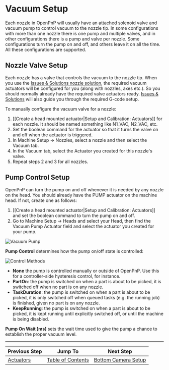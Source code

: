 # Vacuum Setup

Each nozzle in OpenPnP will usually have an attached solenoid valve and vacuum pump to control vacuum to the nozzle tip. In some configurations with more than one nozzle there is one pump and multiple valves, and in other configurations there is a pump and valve per nozzle. Some configurations turn the pump on and off, and others leave it on all the time. All these configurations are supported.

## Nozzle Valve Setup

Each nozzle has a valve that controls the vacuum to the nozzle tip. When you use the [Issues & Solutions nozzle solution](https://github.com/openpnp/openpnp/wiki/Issues-and-Solutions#welcome-milestone), the required vacuum actuators will be configured for you (along with nozzles, axes etc.). So you should normally already have the required valve actuators ready. [Issues & Solutions](https://github.com/openpnp/openpnp/wiki/Issues-and-Solutions) will also guide you through the required G-code setup. 

To manually configure the vacuum valve for a nozzle:

1. [[Create a head mounted actuator|Setup and Calibration: Actuators]] for each nozzle. It should be named something like N1_VAC, N2_VAC, etc.
2. Set the boolean command for the actuator so that it turns the valve on and off when the actuator is triggered.
3. In Machine Setup -> Nozzles, select a nozzle and then select the Vacuum tab.
4. In the Vacuum tab, select the Actuator you created for this nozzle's valve.
5. Repeat steps 2 and 3 for all nozzles.

## Pump Control Setup

OpenPnP can turn the pump on and off whenever it is needed by any nozzle on the head. You should already have the PUMP actuator on the machine head. If not, create one as follows:

1. [[Create a head mounted actuator|Setup and Calibration: Actuators]] and set the boolean command to turn the pump on and off.
2. Go to Machine Setup -> Heads and select your Head, then find the Vacuum Pump Actuator field and select the actuator you created for your pump.

![Vacuum Pump](https://user-images.githubusercontent.com/9963310/181920168-facf1355-300d-405f-8bff-2f2d359a993b.png)

**Pump Control** determines how the pump on/off state is controlled:

![Control Methods](https://user-images.githubusercontent.com/9963310/181920613-9a05ac18-bd80-4afe-b01f-da8d0448002c.png)

- **None** the pump is controlled manually or outside of OpenPnP. Use this for a controller-side hysteresis control, for instance.
- **PartOn**: the pump is switched on when a part is about to be picked, it is switched off when no part is on any nozzle.
- **TaskDuration**: the pump is switched on when a part is about to be picked, it is only switched off when queued tasks (e.g. the running job) is finished, given no part is on any nozzle.
- **KeepRunning**: the pump is switched on when a part is about to be picked, it is kept running until explicitly switched off, or until the machine is being disabled.

**Pump On Wait [ms]** sets the wait time used to give the pump a chance to establish the proper vacuum level.


***

| Previous Step                 | Jump To                 | Next Step                                   |
| ----------------------------- | ----------------------- | ------------------------------------------- |
| [Actuators](https://github.com/openpnp/openpnp/wiki/Setup-and-Calibration%3A-Actuators) | [Table of Contents](https://github.com/openpnp/openpnp/wiki/Setup-and-Calibration) | [Bottom Camera Setup](https://github.com/openpnp/openpnp/wiki/Setup-and-Calibration%3A-Bottom-Camera-Setup) |